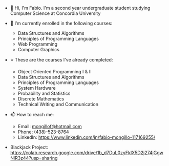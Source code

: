 - 👋 Hi, I'm Fabio. I'm a second year undergraduate student studying Computer Science at Concordia University


- 🌱 I’m currently enrolled in the following courses:
    - Data Structures and Algorithms
    - Principles of Programming Languages
    - Web Programming
    - Computer Graphics


- ⭐ These are the courses I've already completed:
    - Object Oriented Programming I & II
    - Data Structures and Algorithms
    - Principles of Programming Languages
    - System Hardware
    - Probability and Statistics
    - Discrete Mathematics
    - Technical Writing and Communication


- 📫 How to reach me:
    - Email: mongillof@hotmail.com
    - Phone: (438)-523-8764
    - LinkedIn: https://www.linkedin.com/in/fabio-mongillo-117169255/


- Blackjack Project:
https://colab.research.google.com/drive/1b_d7DuL0zyFkIX5D2j274jGgwNlR3z44?usp=sharing
